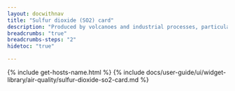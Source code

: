 ```yaml
---
layout: docwithnav
title: "Sulfur dioxide (SO2) card"
description: "Produced by volcanoes and industrial processes, particularly the burning of coal and oil."
breadcrumbs: "true"
breadcrumbs-steps: "2"
hidetoc: "true"

---
```

{% include get-hosts-name.html %}
{% include docs/user-guide/ui/widget-library/air-quality/sulfur-dioxide-so2-card.md %}

